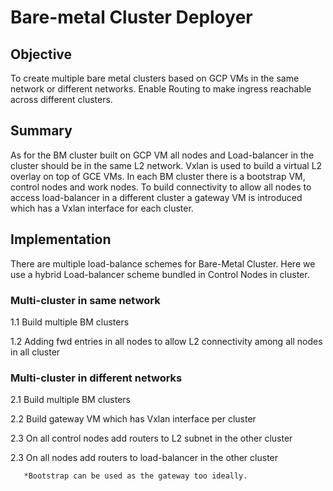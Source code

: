 # Bare-metal  Cluster Deployer
## Objective

To create multiple bare metal clusters based on GCP VMs in the same network or different networks. Enable Routing to make ingress reachable across different clusters.

## Summary
As for the BM cluster built on GCP VM all nodes and Load-balancer in the cluster should be in the same L2 network. Vxlan is used to build a virtual L2 overlay on top of GCE VMs.
In each BM cluster there is a bootstrap VM, control nodes and work nodes. To build connectivity to allow all nodes to access load-balancer in a different cluster a gateway VM is introduced which has a Vxlan interface for each cluster. 

## Implementation

There are multiple load-balance schemes for Bare-Metal Cluster. Here we use a hybrid Load-balancer scheme bundled in Control Nodes in cluster.

### Multi-cluster in same network

   1.1 Build multiple BM clusters
   
   1.2 Adding fwd entries in all nodes to allow L2 connectivity among all nodes in all cluster

### Multi-cluster in different networks

   2.1 Build multiple BM clusters
  
   2.2 Build gateway VM which has Vxlan interface per cluster
  
   2.3 On all control nodes add routers to L2 subnet in the other cluster
  
   2.3 On all nodes add routers to load-balancer in the other cluster
   
       *Bootstrap can be used as the gateway too ideally. 

